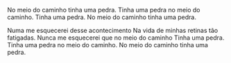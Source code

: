 No meio do caminho tinha uma pedra.
Tinha uma pedra no meio do caminho.
Tinha uma pedra.
No meio do caminho tinha uma pedra.

Numa me esquecerei desse acontecimento
Na vida de minhas retinas tão fatigadas.
Nunca me esquecerei que no meio do caminho
Tinha uma pedra.
Tinha uma pedra no meio do caminho.
No meio do caminho tinha uma pedra.